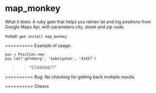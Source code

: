 map_monkey
==========

What it does:
A ruby gem that helps you retriev lat and lng positions from Google Maps Api, with parameters city, street and zip code.

Install:
`gem install map_monkey`

==========
Example of usage:

`pos = Position.new` <br />
`pos.lat('göteborg', 'kabelgatan', '41457')`
>> "57.6896877"

==========
Bug: No checking for getting back multiple results <br />

==========
Cheers
